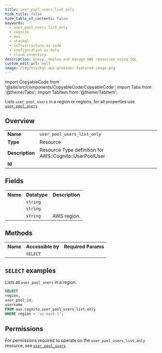 ```yaml
---
title: user_pool_users_list_only
hide_title: false
hide_table_of_contents: false
keywords:
  - user_pool_users_list_only
  - cognito
  - aws
  - stackql
  - infrastructure-as-code
  - configuration-as-data
  - cloud inventory
description: Query, deploy and manage AWS resources using SQL
custom_edit_url: null
image: /img/stackql-aws-provider-featured-image.png
---
```


import CopyableCode from '@site/src/components/CopyableCode/CopyableCode';
import Tabs from '@theme/Tabs';
import TabItem from '@theme/TabItem';

Lists <code>user_pool_users</code> in a region or regions, for all properties use <a href="/services/serviceName/user_pool_users/"><code>user_pool_users</code></a>

## Overview
<table>
<tbody>
<tr><td><b>Name</b></td><td><code>user_pool_users_list_only</code></td></tr>
<tr><td><b>Type</b></td><td>Resource</td></tr>
<tr><td><b>Description</b></td><td>Resource Type definition for AWS::Cognito::UserPoolUser</td></tr>
<tr><td><b>Id</b></td><td><CopyableCode code="aws.cognito.user_pool_users_list_only" /></td></tr>
</tbody>
</table>

## Fields
<table>
<tbody>
<tr><th>Name</th><th>Datatype</th><th>Description</th></tr><tr><td><CopyableCode code="username" /></td><td><code>string</code></td><td></td></tr>
<tr><td><CopyableCode code="user_pool_id" /></td><td><code>string</code></td><td></td></tr>
<tr><td><CopyableCode code="region" /></td><td><code>string</code></td><td>AWS region.</td></tr>
</tbody>
</table>

## Methods

<table>
<tbody>
  <tr>
    <th>Name</th>
    <th>Accessible by</th>
    <th>Required Params</th>
  </tr>
  <tr>
    <td><CopyableCode code="list_resources" /></td>
    <td><code>SELECT</code></td>
    <td><CopyableCode code="region" /></td>
  </tr>
</tbody>
</table>

## `SELECT` examples
Lists all <code>user_pool_users</code> in a region.
```sql
SELECT
region,
user_pool_id,
username
FROM aws.cognito.user_pool_users_list_only
WHERE region = 'us-east-1';
```


## Permissions

For permissions required to operate on the <code>user_pool_users_list_only</code> resource, see <a href="/services/cognito/user_pool_users/#permissions"><code>user_pool_users</code></a>

